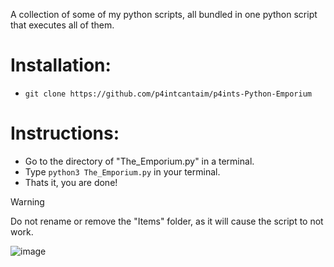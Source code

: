 

A collection of some of my python scripts, all bundled in one python script that executes all of them.

# Installation:
- ```git clone https://github.com/p4intcantaim/p4ints-Python-Emporium```

# Instructions:
- Go to the directory of "The_Emporium.py" in a terminal.
- Type ```python3 The_Emporium.py``` in your terminal.
- Thats it, you are done!

> [!WARNING]
> Do not rename or remove the "Items" folder, as it will cause the script to not work.

![image](https://github.com/user-attachments/assets/ccd94840-fc24-44a7-8c90-d8efd8b1a525)
